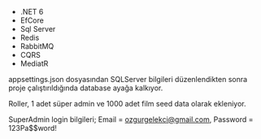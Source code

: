 - .NET 6
- EfCore
- Sql Server
- Redis
- RabbitMQ
- CQRS
- MediatR

appsettings.json dosyasından SQLServer bilgileri düzenlendikten sonra proje çalıştırıldığında database ayağa kalkıyor.

Roller, 1 adet süper admin ve 1000 adet film seed data olarak ekleniyor.

SuperAdmin login bilgileri; 
 Email = ozgurgelekci@gmail.com,
 Password = 123Pa$$word!
